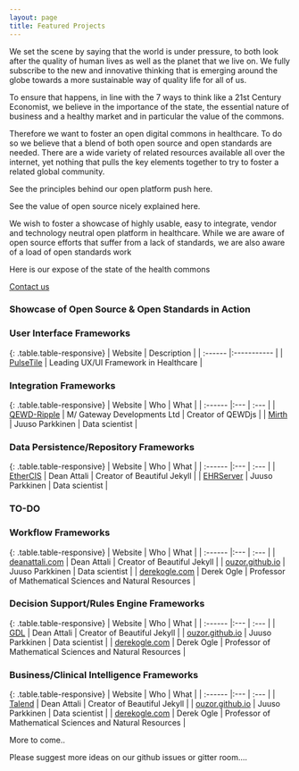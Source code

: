```yaml
---
layout: page
title: Featured Projects
---
```


We set the scene by saying that the world is under pressure, to both look after the quality of human lives as well as the planet that we live on.  We fully subscribe to the new and innovative thinking that is emerging around the globe towards a more sustainable way of quality life for all of us.

To ensure that happens, in line with the 7 ways to think like a 21st Century Economist, we believe in the importance of the state, the essential nature of business and a healthy market and in particular the value of the commons.

Therefore we want to foster an open digital commons in healthcare. To do so we believe that a blend of both open source and open standards are needed. There are a wide variety of related resources available all over the internet, yet nothing that pulls the key elements together to try to foster a related global community.

See the principles behind our open platform push here.

See the value of open source nicely explained here.

We wish to foster a showcase of highly usable, easy to integrate, vendor and technology neutral open platform in healthcare. While we are aware of open source efforts that suffer from a lack of standards, we are also aware of a load of open standards work  
 
Here is our expose of the state of the health commons

[Contact us](http://ripple.foundation)


### Showcase of Open Source & Open Standards in Action


### User Interface Frameworks

{: .table.table-responsive}
| Website | Description |
| :------ |:----------- |
| [PulseTile](http://pulsetile.com) | Leading UX/UI Framework in Healthcare |


### Integration Frameworks

{: .table.table-responsive}
| Website | Who | What |
| :------ |:--- | :--- |
| [QEWD-Ripple](http://qewdjs.com) | M/ Gateway Developments Ltd | Creator of QEWDjs |
| [Mirth](http://mirth.com) | Juuso Parkkinen | Data scientist |


### Data Persistence/Repository Frameworks

{: .table.table-responsive}
| Website | Who | What |
| :------ |:--- | :--- |
| [EtherCIS](http://etherCIS.org) | Dean Attali | Creator of Beautiful Jekyll |
| [EHRServer](http://ouzor.github.io) | Juuso Parkkinen | Data scientist |

### TO-DO

### Workflow Frameworks

{: .table.table-responsive}
| Website | Who | What |
| :------ |:--- | :--- |
| [deanattali.com](http://deanattali.com) | Dean Attali | Creator of Beautiful Jekyll |
| [ouzor.github.io](http://ouzor.github.io) | Juuso Parkkinen | Data scientist |
| [derekogle.com](http://derekogle.com/) | Derek Ogle | Professor of Mathematical Sciences and Natural Resources |

### Decision Support/Rules Engine Frameworks

{: .table.table-responsive}
| Website | Who | What |
| :------ |:--- | :--- |
| [GDL](http://deanattali.com) | Dean Attali | Creator of Beautiful Jekyll |
| [ouzor.github.io](http://ouzor.github.io) | Juuso Parkkinen | Data scientist |
| [derekogle.com](http://derekogle.com/) | Derek Ogle | Professor of Mathematical Sciences and Natural Resources |


### Business/Clinical Intelligence Frameworks

{: .table.table-responsive}
| Website | Who | What |
| :------ |:--- | :--- |
| [Talend](http://deanattali.com) | Dean Attali | Creator of Beautiful Jekyll |
| [ouzor.github.io](http://ouzor.github.io) | Juuso Parkkinen | Data scientist |
| [derekogle.com](http://derekogle.com/) | Derek Ogle | Professor of Mathematical Sciences and Natural Resources |

More to come..

Please suggest more ideas on our github issues or gitter room....

